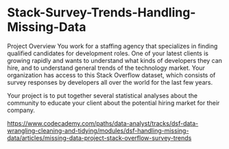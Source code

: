 # Stack-Survey-Trends-Handling-Missing-Data

Project Overview
You work for a staffing agency that specializes in finding qualified candidates for development roles. One of your latest clients is growing rapidly and wants to understand what kinds of developers they can hire, and to understand general trends of the technology market. Your organization has access to this Stack Overflow dataset, which consists of survey responses by developers all over the world for the last few years.

Your project is to put together several statistical analyses about the community to educate your client about the potential hiring market for their company.

https://www.codecademy.com/paths/data-analyst/tracks/dsf-data-wrangling-cleaning-and-tidying/modules/dsf-handling-missing-data/articles/missing-data-project-stack-overflow-survey-trends
